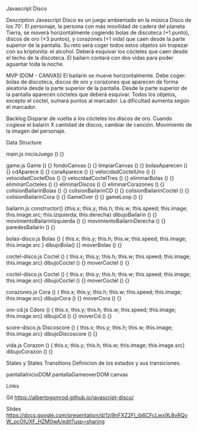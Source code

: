 Javascript Disco

Description
Javascript Disco es un juego ambientado en la música Disco de los 70'.
El personaje, la persona con más movilidad de cadera del planeta Tierra, se moverá horizontalmente cogiendo bolas de discoteca (+1 punto), discos de oro (+3 puntos), y corazones (+1 vida) que caen desde la parte superior de la pantalla.
Su reto será coger todos estos objetos sin tropezar con su kriptonita: el alcohol. Deberá esquivar los cócteles que caen desde el techo de la discoteca. El bailarn contará con dos vidas para poder aguantar toda la noche.

MVP (DOM - CANVAS)
El bailarin se mueve horizontalmente.
Debe coger: bolas de discoteca, discos de oro y corazones que aparecen de forma aleatoria desde la parte superior de la pantalla.
Desde la parte superior de la pantalla aparecen cócteles que deberá esquivar.
Todos los objetos, excepto el coctel, sumará puntos al marcador.
La dificultad aumenta según el marcador.

Backlog
Disparar de vuelta a los cócteles los discos de oro.
Cuando cogiese el balarin X cantidad de discos, cambiar de canción.
Movimiento de la imagen del personaje.

Data Structure

main.js
inicioJuego () {}

game.js
Game () {}
fondoCanvas () {}
limpiarCanvas () {}
bolasAparecen () {}
cdAparece () {}
coraAparece () {}
velocidadCoctelUno () {}
velocidadCoctelDos () {}
velocidadCoctelTres () {}
eliminarBolas () {}
eliminarCocteles () {}
eliminarDiscos () {}
eliminarCorazones () {}
colisionBailarinBolas () {}
colisionBailarinCD () {}
colisionBailarinCoctel () {}
colisionBailarinCora () {}
GameOver () {}
gameLoop () {}

bailarin.js
constructor() {this.x; this.y; this.h; this.w; this.speed; this.image; this.image.src; this.izquierda; this.derecha}
dibujoBailarin () {}
movimientoBailarinIzquierda () {}
movimientoBailarinDerecha () {}
paredesBailarin () {}

bolas-disco.js
Bolas () { this.x; this.y; this.h; this.w; this.speed; this.image; this.image.src }
dibujoBola() {}
moverBolas () {}

coctel-disco.js
Coctel () { this.x; this.y; this.h; this.w; this.speed; this.image; this.image.src}
dibujoCoctel () {}
moverCoctel () {}

coctel-disco.js
Coctel () { this.x; this.y; this.h; this.w; this.speed; this.image; this.image.src}
dibujoCoctel () {}
moverCoctel () {}

corazones.js
Cora () { this.x; this.y; this.h; this.w; this.speed; this.image; this.image.src}
dibujoCora () {}
moverCora () {}

oro-cd.js
Cdoro () { this.x; this.y; this.h; this.w; this.speed; this.image; this.image.src}
dibujoCd () {}
moverCd () {}

score-disco.js
Discoscore () { this.x; this.y; this.h; this.w; this.image; this.image.src}
dibujoDiscoscore () {}

vida.js
Corazon () { this.x; this.y; this.h; this.w; this.image; this.image.src}
dibujoCorazon () {}

States y States Transitions
Definicion de los estados y sus transiciones.

pantallaInicioDOM
pantallaGameoverDOM
canvas

Links

Git
https://albertogomrod.github.io/javascript-disco/

Slides
https://docs.google.com/presentation/d/1zj9nFXZ2FI_ib6CFcLwx9L8vRQvW_ocOIUXF_HZM0wA/edit?usp=sharing
